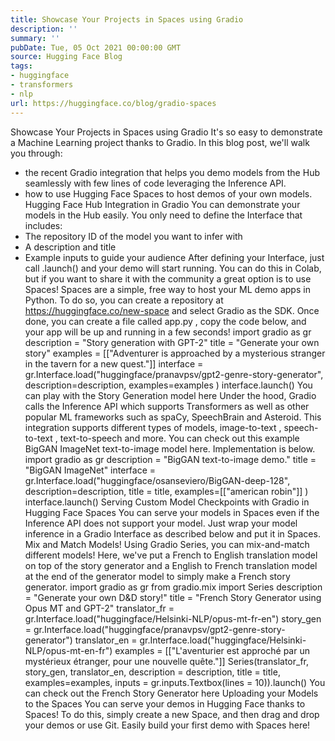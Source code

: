 ```yaml
---
title: Showcase Your Projects in Spaces using Gradio
description: ''
summary: ''
pubDate: Tue, 05 Oct 2021 00:00:00 GMT
source: Hugging Face Blog
tags:
- huggingface
- transformers
- nlp
url: https://huggingface.co/blog/gradio-spaces
---
```


Showcase Your Projects in Spaces using Gradio
It's so easy to demonstrate a Machine Learning project thanks to Gradio.
In this blog post, we'll walk you through:
- the recent Gradio integration that helps you demo models from the Hub seamlessly with few lines of code leveraging the Inference API.
- how to use Hugging Face Spaces to host demos of your own models.
Hugging Face Hub Integration in Gradio
You can demonstrate your models in the Hub easily. You only need to define the Interface that includes:
- The repository ID of the model you want to infer with
- A description and title
- Example inputs to guide your audience
After defining your Interface, just call .launch()
and your demo will start running. You can do this in Colab, but if you want to share it with the community a great option is to use Spaces!
Spaces are a simple, free way to host your ML demo apps in Python. To do so, you can create a repository at https://huggingface.co/new-space and select Gradio as the SDK. Once done, you can create a file called app.py
, copy the code below, and your app will be up and running in a few seconds!
import gradio as gr
description = "Story generation with GPT-2"
title = "Generate your own story"
examples = [["Adventurer is approached by a mysterious stranger in the tavern for a new quest."]]
interface = gr.Interface.load("huggingface/pranavpsv/gpt2-genre-story-generator",
description=description,
examples=examples
)
interface.launch()
You can play with the Story Generation model here
Under the hood, Gradio calls the Inference API which supports Transformers as well as other popular ML frameworks such as spaCy, SpeechBrain and Asteroid. This integration supports different types of models, image-to-text
, speech-to-text
, text-to-speech
and more. You can check out this example BigGAN ImageNet text-to-image
model here. Implementation is below.
import gradio as gr
description = "BigGAN text-to-image demo."
title = "BigGAN ImageNet"
interface = gr.Interface.load("huggingface/osanseviero/BigGAN-deep-128",
description=description,
title = title,
examples=[["american robin"]]
)
interface.launch()
Serving Custom Model Checkpoints with Gradio in Hugging Face Spaces
You can serve your models in Spaces even if the Inference API does not support your model. Just wrap your model inference in a Gradio Interface
as described below and put it in Spaces.
Mix and Match Models!
Using Gradio Series, you can mix-and-match different models! Here, we've put a French to English translation model on top of the story generator and a English to French translation model at the end of the generator model to simply make a French story generator.
import gradio as gr
from gradio.mix import Series
description = "Generate your own D&D story!"
title = "French Story Generator using Opus MT and GPT-2"
translator_fr = gr.Interface.load("huggingface/Helsinki-NLP/opus-mt-fr-en")
story_gen = gr.Interface.load("huggingface/pranavpsv/gpt2-genre-story-generator")
translator_en = gr.Interface.load("huggingface/Helsinki-NLP/opus-mt-en-fr")
examples = [["L'aventurier est approché par un mystérieux étranger, pour une nouvelle quête."]]
Series(translator_fr, story_gen, translator_en, description = description,
title = title,
examples=examples, inputs = gr.inputs.Textbox(lines = 10)).launch()
You can check out the French Story Generator here
Uploading your Models to the Spaces
You can serve your demos in Hugging Face thanks to Spaces! To do this, simply create a new Space, and then drag and drop your demos or use Git.
Easily build your first demo with Spaces here!